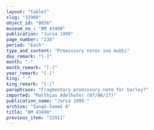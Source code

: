 ```yaml
---
layout: "tablet"
slug: "32908"
object_id: "8856"
museum_no_: "BM 43490"
publication: "Jursa 1999"
page_number: "238"
period: "Each"
type_and_content: "Promissory notes ina muẖẖi"
day_remark: "[-]"
month: "-"
month_remark: "[-]"
year_remark: "[-]"
king: "-"
king_remark: "[-]"
paraphrase: "Fragmentary promissory note for barley?"
imported: "Matthias Adelhofer (07/06/17)"
publication_name: "Jursa 1999 "
archive: "Šangû-Šamaš A"
title: "BM 43490"
previous_item: "32911"
---
```

